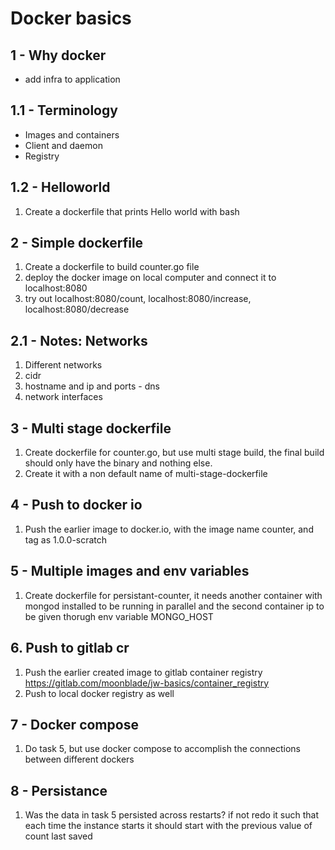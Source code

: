 # Docker basics


## 1 - Why docker 

- add infra to application

## 1.1 - Terminology

- Images and containers
- Client and daemon
- Registry

## 1.2 - Helloworld

1. Create a dockerfile that prints Hello world with bash

## 2 - Simple dockerfile

1. Create a dockerfile to build counter.go file
2. deploy the docker image on local computer and connect it to localhost:8080
3. try out localhost:8080/count, localhost:8080/increase, localhost:8080/decrease

## 2.1 - Notes: Networks

1. Different networks
2. cidr
3. hostname and ip and ports - dns
4. network interfaces

## 3 - Multi stage dockerfile

1. Create dockerfile for counter.go, but use multi stage build, the final build should only have the binary and nothing else.
2. Create it with a non default name of multi-stage-dockerfile

## 4 - Push to docker io

1. Push the earlier image to docker.io, with the image name counter, and tag as 1.0.0-scratch

## 5 - Multiple images and env variables

1. Create dockerfile for persistant-counter, it needs another container with mongod installed to be running in parallel and the second container ip to be given thorugh env variable MONGO_HOST

## 6. Push to gitlab cr
1. Push the earlier created image to gitlab container registry https://gitlab.com/moonblade/jw-basics/container_registry
2. Push to local docker registry as well

## 7 - Docker compose

1. Do task 5, but use docker compose to accomplish the connections between different dockers

## 8 - Persistance

1. Was the data in task 5 persisted across restarts? if not redo it such that each time the instance starts it should start with the previous value of count last saved 

